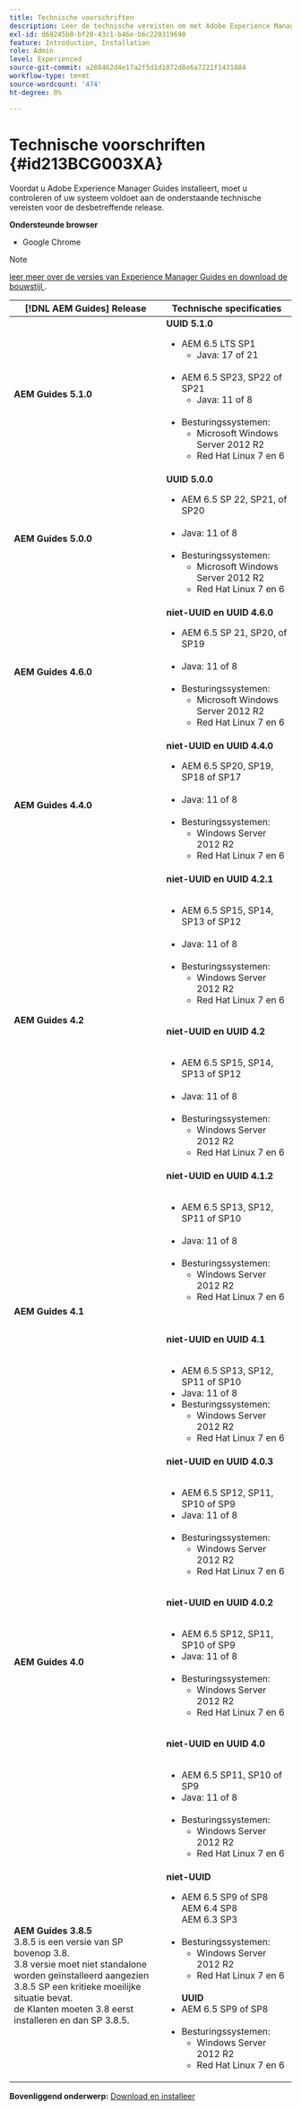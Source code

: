 ```yaml
---
title: Technische voorschriften
description: Leer de technische vereisten om met Adobe Experience Manager Guides te werken
exl-id: d69245b0-bf20-43c1-b46e-b6c220319690
feature: Introduction, Installation
role: Admin
level: Experienced
source-git-commit: a288462d4e17a2f5d1d1072d8e6a7221f1431884
workflow-type: tm+mt
source-wordcount: '474'
ht-degree: 0%

---
```


# Technische voorschriften {#id213BCG003XA}

Voordat u Adobe Experience Manager Guides installeert, moet u controleren of uw systeem voldoet aan de onderstaande technische vereisten voor de desbetreffende release.

**Ondersteunde browser**

- Google Chrome


>[!NOTE]
>
> [ leer meer over de versies van Experience Manager Guides en download de bouwstijl ](../release-info/latest-release-info.md).


| [!DNL AEM Guides] Release | Technische specificaties |
|---|---|
| **AEM Guides 5.1.0** | **UUID 5.1.0** <ul><li> AEM 6.5 LTS SP1 <br><ul><li>Java: 17 of 21</li></ul> <br> <li> AEM 6.5 SP23, SP22 of SP21 <br> <ul><li>Java: 11 of 8 </li></ul> <br> <li>Besturingssystemen: <br> <ul><li>Microsoft Windows Server 2012 R2 <br> <li>Red Hat Linux 7 en 6</ul> |
| **AEM Guides 5.0.0** | **UUID 5.0.0** <ul><li> AEM 6.5 SP 22, SP21, of SP20 <br><br> <li>   Java: 11 of 8 <br><br>   <li>Besturingssystemen: <ul><li>Microsoft Windows Server 2012 R2 <br> <li>Red Hat Linux 7 en 6</ul> |
| **AEM Guides 4.6.0** | **niet-UUID en UUID 4.6.0** <ul><li> AEM 6.5 SP 21, SP20, of SP19 <br><br> <li>   Java: 11 of 8 <br><br>   <li>Besturingssystemen: <ul><li>Microsoft Windows Server 2012 R2 <br> <li>Red Hat Linux 7 en 6</ul> |
| **AEM Guides 4.4.0** | **niet-UUID en UUID 4.4.0** <ul><li> AEM 6.5 SP20, SP19, SP18 of SP17 <br><br> <li>   Java: 11 of 8 <br><br>   <li>Besturingssystemen: <ul><li> Windows Server 2012 R2 <br> <li>Red Hat Linux 7 en 6</ul> |
| **AEM Guides 4.2** | **niet-UUID en UUID 4.2.1**<br><br><ul> <li>AEM 6.5 SP15, SP14, SP13 of SP12 <br><br><li>Java: 11 of 8   <br><br><li> Besturingssystemen: <ul><li>Windows Server 2012 R2  <li>Red Hat Linux 7 en 6</ul></ul> <br>**niet-UUID en UUID 4.2**<br><br><ul> <li>AEM 6.5 SP15, SP14, SP13 of SP12 <br><br><li>Java: 11 of 8 <br><br> <li> Besturingssystemen: <ul><li>Windows Server 2012 R2 <br> <li>Red Hat Linux 7 en 6</ul> |
| **AEM Guides 4.1** | **niet-UUID en UUID 4.1.2**<br><br> <ul><li>AEM 6.5 SP13, SP12, SP11 of SP10 <br><br> <li>Java: 11 of 8 <br><br> <li>Besturingssystemen: <ul><li>Windows Server 2012 R2 <br><li> Red Hat Linux 7 en 6 </ul></ul><br><br> **niet-UUID en UUID 4.1**<br><br><ul> <li>AEM 6.5 SP13, SP12, SP11 of SP10 <br><li>Java: 11 of 8<li>Besturingssystemen: <ul><li>Windows Server 2012 R2 <br> <li> Red Hat Linux 7 en 6 |
| **AEM Guides 4.0** | **niet-UUID en UUID 4.0.3**<br><br><ul><li> AEM 6.5 SP12, SP11, SP10 of SP9 <br><li>Java: 11 of 8 <br><br> <li>Besturingssystemen: <ul><li>Windows Server 2012 R2 <br> <li>Red Hat Linux 7 en 6 <br><br> </ul></ul>**niet-UUID en UUID 4.0.2** <br><br><ul><li> AEM 6.5 SP12, SP11, SP10 of SP9 <br><li>Java: 11 of 8 <br><br> <li>Besturingssystemen: <ul><li>Windows Server 2012 R2 <br> <li>Red Hat Linux 7 en 6 <br><br> </ul></ul>**niet-UUID en UUID 4.0**<br> <br> <ul><li>AEM 6.5 SP11, SP10 of SP9 <br><li>Java: 11 of 8 <br><br><li> Besturingssystemen: <ul><li>Windows Server 2012 R2 <br> <li> Red Hat Linux 7 en 6 |
| **AEM Guides 3.8.5** <br> 3.8.5 is een versie van SP bovenop 3.8. <br> 3.8 versie moet niet standalone worden geïnstalleerd aangezien 3.8.5 SP een kritieke moeilijke situatie bevat. <br> de Klanten moeten 3.8 eerst installeren en dan SP 3.8.5. | **niet-UUID** <br> <ul><li>AEM 6.5 SP9 of SP8 <br> AEM 6.4 SP8 <br> AEM 6.3 SP3   <br><br> <li>Besturingssystemen: <ul><li>Windows Server 2012 R2 <br> <li> Red Hat Linux 7 en 6</ul><br> **UUID** <br><li> AEM 6.5 SP9 of SP8 <br><br> <li> Besturingssystemen: <ul><li>Windows Server 2012 R2 <br> <li>Red Hat Linux 7 en 6 |


**Bovenliggend onderwerp:** [ Download en installeer ](download-install.md)
